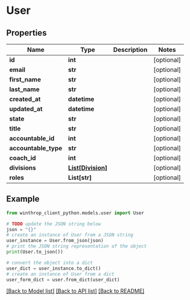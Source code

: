 # User


## Properties

Name | Type | Description | Notes
------------ | ------------- | ------------- | -------------
**id** | **int** |  | [optional] 
**email** | **str** |  | [optional] 
**first_name** | **str** |  | [optional] 
**last_name** | **str** |  | [optional] 
**created_at** | **datetime** |  | [optional] 
**updated_at** | **datetime** |  | [optional] 
**state** | **str** |  | [optional] 
**title** | **str** |  | [optional] 
**accountable_id** | **int** |  | [optional] 
**accountable_type** | **str** |  | [optional] 
**coach_id** | **int** |  | [optional] 
**divisions** | [**List[Division]**](Division.md) |  | [optional] 
**roles** | **List[str]** |  | [optional] 

## Example

```python
from winthrop_client_python.models.user import User

# TODO update the JSON string below
json = "{}"
# create an instance of User from a JSON string
user_instance = User.from_json(json)
# print the JSON string representation of the object
print(User.to_json())

# convert the object into a dict
user_dict = user_instance.to_dict()
# create an instance of User from a dict
user_form_dict = user.from_dict(user_dict)
```
[[Back to Model list]](../README.md#documentation-for-models) [[Back to API list]](../README.md#documentation-for-api-endpoints) [[Back to README]](../README.md)


